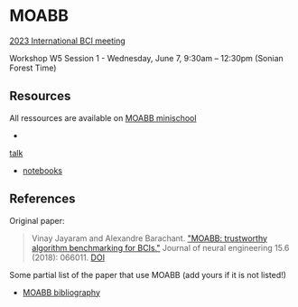 # MOABB

[2023 International BCI meeting](https://bcisociety.org/bci-meeting/)


Workshop W5 Session 1 - Wednesday, June 7, 9:30am – 12:30pm (Sonian Forest Time)

## Resources

All ressources are available on [MOABB minischool](https://github.com/sylvchev/moabb_minischool)

-
[talk](https://github.com/sylvchev/moabb_minischool/blob/main/talk/moabb.pdf)
- [notebooks](https://github.com/sylvchev/moabb_minischool/tree/main/notebooks)

## References

Original paper:

> Vinay Jayaram and Alexandre Barachant.
> ["MOABB: trustworthy algorithm benchmarking for BCIs."](http://iopscience.iop.org/article/10.1088/1741-2552/aadea0/meta)
> Journal of neural engineering 15.6 (2018): 066011.
> [DOI](https://doi.org/10.1088/1741-2552/aadea0)

Some partial list of the paper that use MOABB (add yours if it is not listed!)

- [MOABB bibliography](https://github.com/NeuroTechX/moabb/wiki/MOABB-bibliography)
